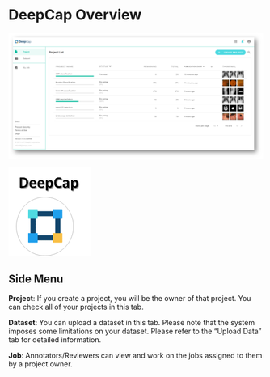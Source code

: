 # DeepCap Overview

![](../.gitbook/assets/image%20%2844%29.png)

![](../.gitbook/assets/image%20%2861%29.png)











## Side Menu

**Project**: If you create a project, you will be the owner of that project. You can check all of your projects in this tab. 

**Dataset**: You can upload a dataset in this tab. Please note that the system imposes some limitations on your dataset. Please refer to the “Upload Data” tab for detailed information. 

**Job**: Annotators/Reviewers can view and work on the jobs assigned to them by a project owner.

